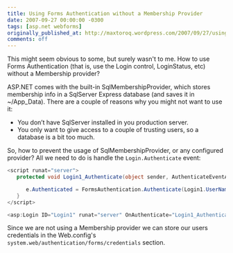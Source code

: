```yaml
---
title: Using Forms Authentication without a Membership Provider
date: 2007-09-27 00:00:00 -0300
tags: [asp.net webforms]
originally_published_at: http://maxtoroq.wordpress.com/2007/09/27/using-forms-authentication-without-a-membership-provider/
comments: off
---
```


This might seem obvious to some, but surely wasn't to me. How to use Forms Authentication (that is, use the Login control, LoginStatus, etc) without a Membership provider?

ASP.NET comes with the built-in SqlMembershipProvider, which stores membership info in a SqlServer Express database (and saves it in ~/App_Data). There are a couple of reasons why you might not want to use it:

- You don’t have SqlServer installed in you production server.
- You only want to give access to a couple of trusting users, so a database is a bit too much.

So, how to prevent the usage of SqlMembershipProvider, or any configured provider? All we need to do is handle the `Login.Authenticate` event:

```csharp
<script runat="server">
   protected void Login1_Authenticate(object sender, AuthenticateEventArgs e) { 

      e.Authenticated = FormsAuthentication.Authenticate(Login1.UserName, Login1.Password);
   }
</script>

<asp:Login ID="Login1" runat="server" OnAuthenticate="Login1_Authenticate"/>
```

Since we are not using a Membership provider we can store our users credentials in the Web.config's `system.web/authentication/forms/credentials` section.

